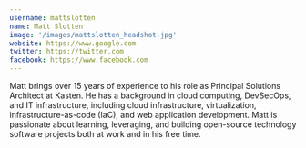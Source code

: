 ```yaml
---
username: mattslotten
name: Matt Slotten
image: '/images/mattslotten_headshot.jpg'
website: https://www.google.com
twitter: https://twitter.com
facebook: https://www.facebook.com
---
```

Matt brings over 15 years of experience to his role as Principal Solutions Architect at Kasten. He has a background in cloud computing, DevSecOps, and IT infrastructure, including cloud infrastructure, virtualization, infrastructure-as-code (IaC), and web application development. Matt is passionate about learning, leveraging, and building open-source technology software projects both at work and in his free time.